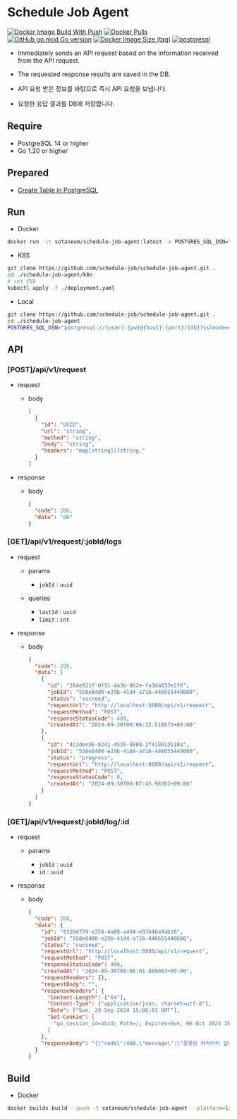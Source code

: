 # Schedule Job Agent

[![Docker Image Build With Push](https://github.com/schedule-job/schedule-job-agent/actions/workflows/docker-image-build-push.yml/badge.svg)](https://github.com/schedule-job/schedule-job-agent/actions/workflows/docker-image-build-push.yml) [![Docker Pulls](https://img.shields.io/docker/pulls/sotaneum/schedule-job-agent?logoColor=fff&logo=docker)](https://hub.docker.com/r/sotaneum/schedule-job-agent) [![GitHub go.mod Go version](https://img.shields.io/github/go-mod/go-version/schedule-job/schedule-job-agent?logo=go&logoColor=fff)](https://go.dev/) [![Docker Image Size (tag)](https://img.shields.io/docker/image-size/sotaneum/schedule-job-agent/latest?logoColor=fff&logo=docker)](https://hub.docker.com/r/sotaneum/schedule-job-agent) [![postgresql](https://img.shields.io/badge/14_or_higher-blue?logo=postgresql&logoColor=fff&label=PostgreSQL)](https://www.postgresql.org/)

- Immediately sends an API request based on the information received from the API request.
- The requested response results are saved in the DB.

- API 요청 받은 정보를 바탕으로 즉시 API 요청을 보냅니다.
- 요청한 응답 결과를 DB에 저장합니다.

## Require

- PostgreSQL 14 or higher
- Go 1.20 or higher

## Prepared

- [Create Table in PostgreSQL](./sql/agent.sql)

## Run

- Docker

```bash
docker run -it sotaneum/schedule-job-agent:latest -e POSTGRES_SQL_DSN="postgresql://{user}:{pw}@{host}:{port}/{db}?sslmode=disable&search_path={schema}" -e PORT=8080 -e TRUSTED_PROXIES="127.0.0.1,192.168.0.1"
```

- K8S

```bash
git clone https://github.com/schedule-job/schedule-job-agent.git .
cd ./schedule-job-agent/k8s
# set ENV
kubectl apply -f ./deployment.yaml
```

- Local

```bash
git clone https://github.com/schedule-job/schedule-job-agent.git .
cd ./schedule-job-agent
POSTGRES_SQL_DSN="postgresql://{user}:{pw}@{host}:{port}/{db}?sslmode=disable&search_path={schema}" TRUSTED_PROXIES="127.0.0.1,192.168.0.1" PORT=8080 GIN_MODE=release go run .
```

## API

### [POST]/api/v1/request

- request

  - body

    ```json
    [
      {
        "id": "UUID",
        "url": "string",
        "method": "string",
        "body": "string",
        "headers": "map[string][]string,"
      }
    ]
    ```

- response

  - body

    ```json
    {
      "code": 200,
      "data": "ok"
    }
    ```

### [GET]/api/v1/request/:jobId/logs

- request

  - params

    - `jobId` : `uuid`

  - queries
    - `lastId` : `uuid`
    - `limit` : `int`

- response

  - body

    ```json
    {
      "code": 200,
      "data": [
        {
          "id": "364e921f-0f51-4a3b-862e-fa3da033e2f6",
          "jobId": "550e8400-e29b-41d4-a716-446655440000",
          "status": "succeed",
          "requestUrl": "http://localhost:8080/api/v1/request",
          "requestMethod": "POST",
          "responseStatusCode": 400,
          "createdAt": "2024-09-30T00:06:32.518673+09:00"
        },
        {
          "id": "4c3dee96-8241-4535-8008-2f419013518a",
          "jobId": "550e8400-e29b-41d4-a716-446655440000",
          "status": "progress",
          "requestUrl": "http://localhost:8080/api/v1/request",
          "requestMethod": "POST",
          "responseStatusCode": 0,
          "createdAt": "2024-09-30T00:07:45.98302+09:00"
        }
      ]
    }
    ```

### [GET]/api/v1/request/:jobId/log/:id

- request

  - params

    - `jobId` : `uuid`
    - `id` : `uuid`

- response

  - body

    ```json
    {
      "code": 200,
      "data": {
        "id": "0320d779-e258-4a80-a494-e97646a9ab16",
        "jobId": "550e8400-e29b-41d4-a716-446655440000",
        "status": "succeed",
        "requestUrl": "http://localhost:8080/api/v1/request",
        "requestMethod": "POST",
        "responseStatusCode": 400,
        "createdAt": "2024-09-30T00:06:01.889063+09:00",
        "requestHeaders": {},
        "requestBody": "",
        "responseHeaders": {
          "Content-Length": ["64"],
          "Content-Type": ["application/json; charset=utf-8"],
          "Date": ["Sun, 29 Sep 2024 15:06:01 GMT"],
          "Set-Cookie": [
            "go_session_id=abcd; Path=/; Expires=Sun, 06 Oct 2024 15:06:01 GMT; Max-Age=604800; HttpOnly"
          ]
        },
        "responseBody": "{\"code\":400,\"message\":\"잘못된 파라미터 입니다. (EOF)\"}"
      }
    }
    ```

## Build

- Docker

```bash
docker buildx build --push -t sotaneum/schedule-job-agent --platform=linux/amd64,linux/arm64 .
```
